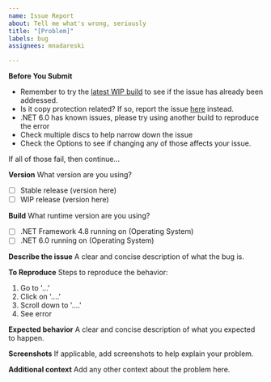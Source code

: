 ```yaml
---
name: Issue Report
about: Tell me what's wrong, seriously
title: "[Problem]"
labels: bug
assignees: mnadareski

---
```


**Before You Submit**
- Remember to try the [latest WIP build](https://ci.appveyor.com/project/mnadareski/mpf/build/artifacts) to see if the issue has already been addressed.
- Is it copy protection related? If so, report the issue [here](https://github.com/mnadareski/BurnOutSharp/issues) instead.
- .NET 6.0 has known issues, please try using another build to reproduce the error
- Check multiple discs to help narrow down the issue
- Check the Options to see if changing any of those affects your issue.

If all of those fail, then continue...

**Version**
What version are you using? 

- [ ] Stable release (version here)
- [ ] WIP release (version here)

**Build**
What runtime version are you using?

- [ ] .NET Framework 4.8 running on (Operating System)
- [ ] .NET 6.0 running on (Operating System)

**Describe the issue**
A clear and concise description of what the bug is.

**To Reproduce**
Steps to reproduce the behavior:
1. Go to '...'
2. Click on '....'
3. Scroll down to '....'
4. See error

**Expected behavior**
A clear and concise description of what you expected to happen.

**Screenshots**
If applicable, add screenshots to help explain your problem.

**Additional context**
Add any other context about the problem here.
